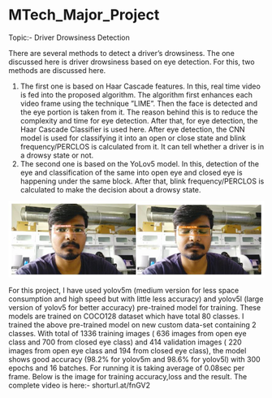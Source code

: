 # MTech_Major_Project

Topic:- Driver Drowsiness Detection

There are several methods to detect a driver’s drowsiness. The one discussed here is driver drowsiness based on eye detection. For this, two methods are discussed here.
1. The first one is based on Haar Cascade features. In this, real time video is fed into the proposed algorithm. The algorithm first enhances each video frame using the technique ”LIME”. Then the face is detected and the eye portion is taken from it. The reason behind this is to reduce the complexity and time for eye detection. After that, for eye detection, the Haar Cascade Classifier is used here. After eye detection, the CNN model is used for classifying it into an open or close state and blink frequency/PERCLOS is calculated from it. It can tell whether a driver is in a drowsy state or not. 
2. The second one is based on the YoLov5 model. In this, detection of the eye and classification of the same into open eye and closed eye is happening under the same block. After that, blink frequency/PERCLOS is calculated to make the decision about a drowsy state.
<img src="inventory/results.JPG">

For this project, I have used yolov5m (medium version for less space consumption and high speed but with little less accuracy) and yolov5l (large version of yolov5
for better accuracy) pre-trained model for training. These models are trained on COCO128 dataset which have total 80 classes. I trained the above pre-trained model on new custom data-set containing 2 classes. With total of 1336 training images ( 636 images from open eye class and 700 from closed eye class) and 414 validation images ( 220 images from open eye class and 194 from closed eye class), the model shows good accuracy (98.2% for yolov5m and 98.6% for yolov5l) with 300 epochs and 16 batches. For running it is taking average of 0.08sec per frame. Below is the image for training accuracy,loss and the result.
The complete video is here:- shorturl.at/fnGV2


